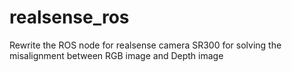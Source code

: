 # realsense_ros
Rewrite the ROS node for realsense camera SR300 for solving the misalignment between RGB image and Depth image
